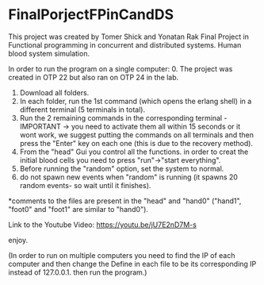 # FinalPorjectFPinCandDS
This project was created by Tomer Shick and Yonatan Rak
Final Project in Functional programming in concurrent and distributed systems. Human blood system simulation.

In order to run the program on a single computer:
0. The project was created in OTP 22 but also ran on OTP 24 in the lab.
1. Download all folders.
2. In each folder, run the 1st command (which opens the erlang shell) in a different terminal (5 terminals in total).
3. Run the 2 remaining commands in the corresponding terminal - IMPORTANT -> you need to activate them all within 15 seconds or it wont work, we suggest putting the commands on all terminals and then press the "Enter" key on each one (this is due to the recovery method).
4. From the "head" Gui you control all the functions. in order to creat the initial blood cells you need to press "run"->"start everything".
5. Before running the "random" option, set the system to normal.
6. do not spawn new events when "random" is running (it spawns 20 random events- so wait until it finishes).  


*comments to the files are present in the "head" and "hand0" ("hand1", "foot0" and "foot1" are similar to "hand0").


Link to the Youtube Video: https://youtu.be/jU7E2nD7M-s


enjoy.





(In order to run on multiple computers you need to find the IP of each computer and then change the Define in each file to be its corresponding IP instead of 127.0.0.1. then run the program.)

